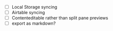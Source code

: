 - [ ] Local Storage syncing
- [ ] Airtable syncing
- [ ] Contenteditable rather than split pane previews
- [ ] export as markdown?

